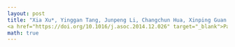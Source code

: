 ```yaml
---
layout: post
title: "Xia Xu*, Yinggan Tang, Junpeng Li, Changchun Hua, Xinping Guan. Dynamic Multi-Swarm Particle Swarm Optimizer with Cooperative Learning Strategy. Applied Soft Computing, 29: 169-183, 2015."
<a href="https://doi.org/10.1016/j.asoc.2014.12.026" target="_blank">Paper</a>
math: true
---
```

